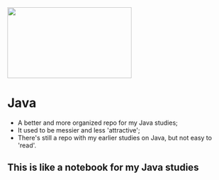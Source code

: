 <img src="https://apexensino.com.br/wp-content/uploads/2020/05/26-java-logo.jpg" width="280" height="160"/>

# Java
- A better and more organized repo for my Java studies;
- It used to be messier and less 'attractive';
- There's still a repo with my earlier studies on Java, but not easy to 'read'.

## This is like a notebook for my Java studies
